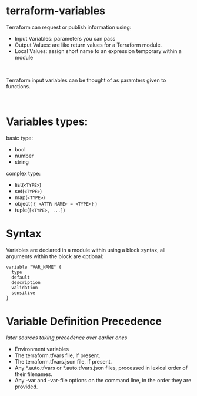 # terraform-variables

Terraform can request or publish information using:
   - Input Variables: parameters you can pass
   - Output Values: are like return values for a Terraform module.
   - Local Values: assign short name to an expression temporary within a module

<br>

Terraform input variables can be thought of as paramters given to functions.

<br>

# Variables types:
basic type:
   - bool
   - number
   - string

complex type:
   - list(```<TYPE>```)
   - set(```<TYPE>```)
   - map(```<TYPE>```)
   - object( ```{ <ATTR NAME> = <TYPE>}``` )
   - tuple(```[<TYPE>, ...]```)

# Syntax
Variables are declared in a module within using a block syntax, all arguments within the block are optional:
```
variable "VAR_NAME" {
  type
  default
  description
  validation
  sensitive
}
```


# Variable Definition Precedence
_later sources taking precedence over earlier ones_
   - Environment variables
   - The terraform.tfvars file, if present.
   - The terraform.tfvars.json file, if present.
   - Any *.auto.tfvars or *.auto.tfvars.json files, processed in lexical order of their filenames.
   - Any -var and -var-file options on the command line, in the order they are provided.
